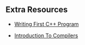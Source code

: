 ## Extra Resources 

- [Writing First C++ Program](https://www.geeksforgeeks.org/writing-first-c-program-hello-world-example/)

- [Introduction To Compilers](https://www.geeksforgeeks.org/introduction-to-compilers/)
